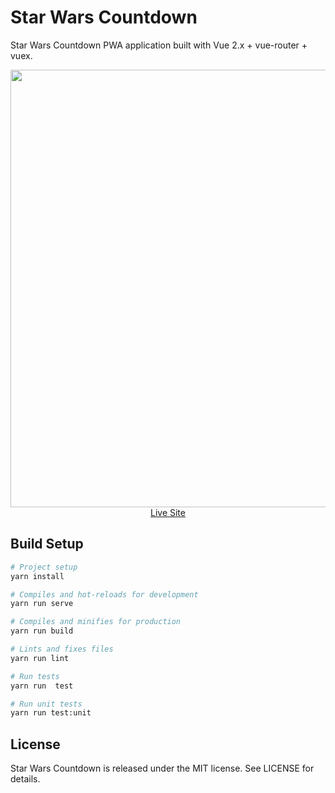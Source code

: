# Star Wars Countdown

Star Wars Countdown PWA application built with Vue 2.x + vue-router + vuex.

<p align="center">
  <a href="https://starwarscountdown.online" target="_blank">
    <img src="https://user-images.githubusercontent.com/6362174/55625430-08c92400-57a9-11e9-881b-cab54bd5844d.png" width="700px">
    <br>
    Live Site
  </a>
</p>

## Build Setup

```bash
# Project setup
yarn install

# Compiles and hot-reloads for development
yarn run serve

# Compiles and minifies for production
yarn run build

# Lints and fixes files
yarn run lint

# Run tests
yarn run  test

# Run unit tests
yarn run test:unit
```

## License

Star Wars Countdown is released under the MIT license. See LICENSE for details.
